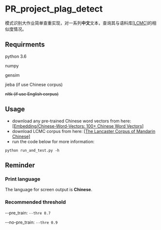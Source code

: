 # PR_project_plag_detect
模式识别大作业简单查重实现，对一系列**中文**文本，查询其与语料库[[LCMC]](http://ota.ox.ac.uk/scripts/download.php?otaid=2474)的相似度情况。

## Requirments
python 3.6

numpy

gensim

jieba (if use Chinese corpus)

~~nltk (if use English corpus)~~

## Usage
- download any pre-trained Chinese word vectors from here: [[Embedding/Chinese-Word-Vectors: 100+ Chinese Word Vectors]](https://github.com/Embedding/Chinese-Word-Vectors)
- download LCMC corpus from here: [[The Lancaster Corpus of Mandarin Chinese]](http://ota.ox.ac.uk/scripts/download.php?otaid=2474)
- run the code below for more information:

```shell
python run_and_test.py -h
```

## Reminder

### Print language

The language for screen output is **Chinese**.

### Recommended threshold

--pre_train: ```--thre 0.7```

--no-pre_train: ```--thre 0.9```

